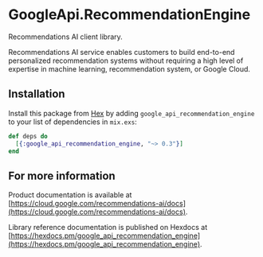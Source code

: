# GoogleApi.RecommendationEngine

Recommendations AI client library.

Recommendations AI service enables customers to build end-to-end personalized recommendation systems without requiring a high level of expertise in machine learning, recommendation system, or Google Cloud.

## Installation

Install this package from [Hex](https://hex.pm) by adding
`google_api_recommendation_engine` to your list of dependencies in `mix.exs`:

```elixir
def deps do
  [{:google_api_recommendation_engine, "~> 0.3"}]
end
```

## For more information

Product documentation is available at [https://cloud.google.com/recommendations-ai/docs](https://cloud.google.com/recommendations-ai/docs).

Library reference documentation is published on Hexdocs at
[https://hexdocs.pm/google_api_recommendation_engine](https://hexdocs.pm/google_api_recommendation_engine).
